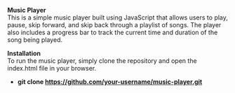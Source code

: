 **Music Player**<br/>
This is a simple music player built using JavaScript that allows users to play, pause, skip forward, and skip back through a playlist of songs. The player also includes a progress bar to track the current time and duration of the song being played.

**Installation**<br/>
To run the music player, simply clone the repository and open the index.html file in your browser.
* __git clone https://github.com/your-username/music-player.git__

